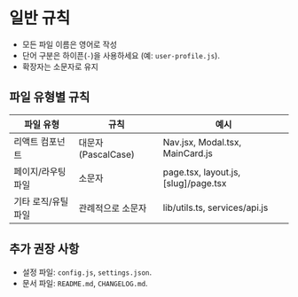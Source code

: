 # 일반 규칙

- 모든 파일 이름은 영어로 작성
- 단어 구분은 하이픈(`-`)을 사용하세요 (예: `user-profile.js`).
- 확장자는 소문자로 유지

## 파일 유형별 규칙

| 파일 유형           | 규칙                | 예시                                 |
| ------------------- | ------------------- | ------------------------------------ |
| 리액트 컴포넌트     | 대문자 (PascalCase) | Nav.jsx, Modal.tsx, MainCard.js      |
| 페이지/라우팅 파일  | 소문자              | page.tsx, layout.js, [slug]/page.tsx |
| 기타 로직/유틸 파일 | 관례적으로 소문자   | lib/utils.ts, services/api.js        |

## 추가 권장 사항

- 설정 파일: `config.js`, `settings.json`.
- 문서 파일: `README.md`, `CHANGELOG.md`.
